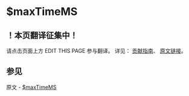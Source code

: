 # $maxTimeMS

## ！本页翻译征集中！

请点击页面上方 EDIT THIS PAGE 参与翻译。
详见：
[贡献指南]( https://github.com/JinMuInfo/MongoDB-Manual-zh/blob/master/CONTRIBUTING.md )、
[原文链接](  https://docs.mongodb.com/manual/reference/operator/meta/maxTimeMS/  )。

## 参见

原文 - [$maxTimeMS]( https://docs.mongodb.com/manual/reference/operator/meta/maxTimeMS/ )

